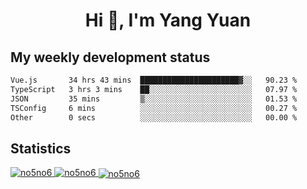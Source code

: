 <h1 align="center">Hi 👋, I'm Yang Yuan</h1>


## My weekly development status
<!--START_SECTION:waka-->

```txt
Vue.js       34 hrs 43 mins  ██████████████████████▓░░   90.23 %
TypeScript   3 hrs 3 mins    ██░░░░░░░░░░░░░░░░░░░░░░░   07.97 %
JSON         35 mins         ▒░░░░░░░░░░░░░░░░░░░░░░░░   01.53 %
TSConfig     6 mins          ░░░░░░░░░░░░░░░░░░░░░░░░░   00.27 %
Other        0 secs          ░░░░░░░░░░░░░░░░░░░░░░░░░   00.00 %
```

<!--END_SECTION:waka-->

## Statistics
<a href="https://github.com/anuraghazra/github-readme-stats">
  <img src="https://github-readme-stats.vercel.app/api/top-langs/?username=no5no6&theme=dracula" alt="no5no6">
</a>
<a href="https://github.com/anuraghazra/github-readme-stats">
  <img src="https://github-readme-stats.vercel.app/api?username=no5no6&show_icons=true&theme=dracula&line_height=40" alt="no5no6">
</a>
<a href="https://github.com/anuraghazra/github-readme-stats">
  <img align="center" src="https://github-readme-streak-stats.herokuapp.com/?user=no5no6&theme=dracula" alt="no5no6" />
</a>